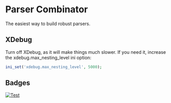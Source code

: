 # Parser Combinator

The easiest way to build robust parsers.

## XDebug

Turn off XDebug, as it will make things much slower. If you need it, increase the xdebug.max_nesting_level ini option:

```php
ini_set('xdebug.max_nesting_level', 5000);
```

## Badges

[![Test](https://github.com/mathiasverraes/parser-combinator/workflows/Test/badge.svg)](https://github.com/mathiasverraes/parser-combinator/actions?query=workflow%3ATest)
